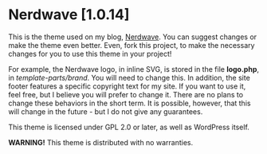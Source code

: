 # Nerdwave [1.0.14]

This is the theme used on my blog, [Nerdwave](https://nerdwave.com.br). You can suggest changes or make the theme even better. Even, fork this project, to make the necessary changes for you to use this theme in your project!

For example, the Nerdwave logo, in inline SVG, is stored in the file **logo.php**, in *template-parts/brand*. You will need to change this. In addition, the site footer features a specific copyright text for my site. If you want to use it, feel free, but I believe you will prefer to change it. There are no plans to change these behaviors in the short term. It is possible, however, that this will change in the future - but I do not give any guarantees.

This theme is licensed under GPL 2.0 or later, as well as WordPress itself.

**WARNING!** This theme is distributed with no warranties.
